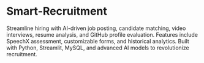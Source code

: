 # Smart-Recruitment
Streamline hiring with AI-driven job posting, candidate matching, video interviews, resume analysis, and GitHub profile evaluation. Features include SpeechX assessment, customizable forms, and historical analytics. Built with Python, Streamlit, MySQL, and advanced AI models to revolutionize recruitment.
